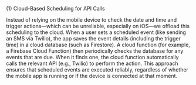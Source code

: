 (1) Cloud-Based Scheduling for API Calls

Instead of relying on the mobile device to check the date and time and trigger actions—which can be unreliable, especially on iOS—we offload this scheduling to the cloud. When a user sets a scheduled event (like sending an SMS via Twilio), the app saves the event details (including the trigger time) in a cloud database (such as Firestore). A cloud function (for example, a Firebase Cloud Function) then periodically checks the database for any events that are due. When it finds one, the cloud function automatically calls the relevant API (e.g., Twilio) to perform the action. This approach ensures that scheduled events are executed reliably, regardless of whether the mobile app is running or if the device is connected at that moment.